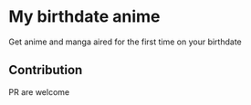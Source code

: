 # My birthdate anime

Get anime and manga aired for the first time on your birthdate

## Contribution
PR are welcome
